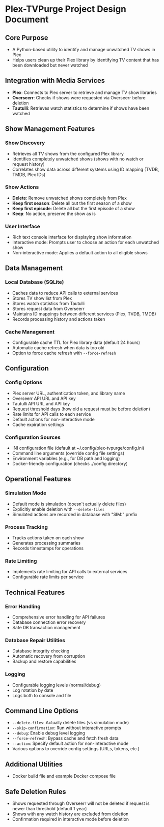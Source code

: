 # Plex-TVPurge Project Design Document

## Core Purpose
- A Python-based utility to identify and manage unwatched TV shows in Plex
- Helps users clean up their Plex library by identifying TV content that has been downloaded but never watched

## Integration with Media Services
- **Plex**: Connects to Plex server to retrieve and manage TV show libraries
- **Overseerr**: Checks if shows were requested via Overseerr before deletion
- **Tautulli**: Retrieves watch statistics to determine if shows have been watched

## Show Management Features

### Show Discovery
- Retrieves all TV shows from the configured Plex library
- Identifies completely unwatched shows (shows with no watch  or request history)
- Correlates show data across different systems using ID mapping (TVDB, TMDB, Plex IDs)

### Show Actions
- **Delete**: Remove unwatched shows completely from Plex
- **Keep first season**: Delete all but the first season of a show
- **Keep first episode**: Delete all but the first episode of a show
- **Keep**: No action, preserve the show as is

### User Interface
- Rich text console interface for displaying show information
- Interactive mode: Prompts user to choose an action for each unwatched show
- Non-interactive mode: Applies a default action to all eligible shows

## Data Management

### Local Database (SQLite)
- Caches data to reduce API calls to external services
- Stores TV show list from Plex
- Stores watch statistics from Tautulli
- Stores request data from Overseerr
- Maintains ID mappings between different services (Plex, TVDB, TMDB)
- Records processing history and actions taken

### Cache Management
- Configurable cache TTL for Plex library data (default 24 hours)
- Automatic cache refresh when data is too old
- Option to force cache refresh with `--force-refresh`

## Configuration

### Config Options
- Plex server URL, authentication token, and library name
- Overseerr API URL and API key
- Tautulli API URL and API key
- Request threshold days (how old a request must be before deletion)
- Rate limits for API calls to each service
- Default actions for non-interactive mode
- Cache expiration settings

### Configuration Sources
- INI configuration file (default at ~/.config/plex-tvpurge/config.ini)
- Command line arguments (override config file settings)
- Environment variables (e.g., for DB path and logging)
- Docker-friendly configuration (checks ./config directory)

## Operational Features

### Simulation Mode
- Default mode is simulation (doesn't actually delete files)
- Explicitly enable deletion with `--delete-files`
- Simulated actions are recorded in database with "SIM:" prefix

### Process Tracking
- Tracks actions taken on each show
- Generates processing summaries
- Records timestamps for operations

### Rate Limiting
- Implements rate limiting for API calls to external services
- Configurable rate limits per service

## Technical Features

### Error Handling
- Comprehensive error handling for API failures
- Database connection error recovery
- Safe DB transaction management

### Database Repair Utilities
- Database integrity checking
- Automatic recovery from corruption
- Backup and restore capabilities

### Logging
- Configurable logging levels (normal/debug)
- Log rotation by date
- Logs both to console and file

## Command Line Options

- `--delete-files`: Actually delete files (vs simulation mode)
- `--skip-confirmation`: Run without interactive prompts
- `--debug`: Enable debug level logging
- `--force-refresh`: Bypass cache and fetch fresh data
- `--action`: Specify default action for non-interactive mode
- Various options to override config settings (URLs, tokens, etc.)

## Additional Utilities

- Docker build file and example Docker compose file

## Safe Deletion Rules

- Shows requested through Overseerr will not be deleted if request is newer than threshold (default 1 year)
- Shows with any watch history are excluded from deletion
- Confirmation required in interactive mode before deletion